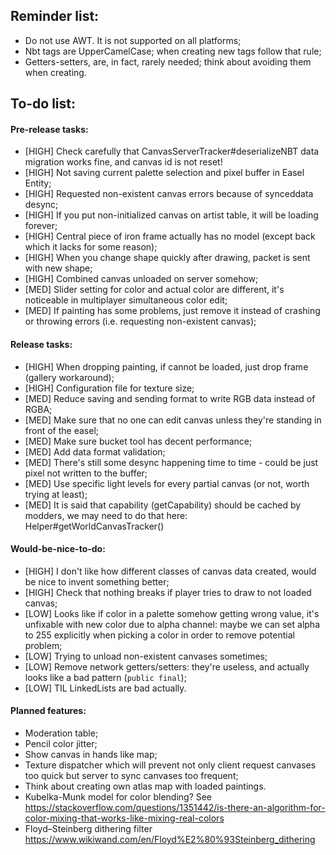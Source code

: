 ## Reminder list:

* Do not use AWT. It is not supported on all platforms;
* Nbt tags are UpperCamelCase; when creating new tags follow that rule;
* Getters-setters, are, in fact, rarely needed; think about avoiding them when creating.

## To-do list:

#### Pre-release tasks:

* \[HIGH\] Check carefully that CanvasServerTracker#deserializeNBT data migration works fine, and canvas id is not reset!
* \[HIGH\] Not saving current palette selection and pixel buffer in Easel Entity;
* \[HIGH\] Requested non-existent canvas errors because of synceddata desync;
* \[HIGH\] If you put non-initialized canvas on artist table, it will be loading forever;
* \[HIGH\] Central piece of iron frame actually has no model (except back which it lacks for some reason);
* \[HIGH\] When you change shape quickly after drawing, packet is sent with new shape;
* \[HIGH\] Combined canvas unloaded on server somehow;
* \[MED\] Slider setting for color and actual color are different, it's noticeable in multiplayer simultaneous color edit;
* \[MED\] If painting has some problems, just remove it instead of crashing or throwing errors (i.e. requesting non-existent canvas);

#### Release tasks:

* \[HIGH\] When dropping painting, if cannot be loaded, just drop frame (gallery workaround);
* \[HIGH\] Configuration file for texture size;
* \[MED\] Reduce saving and sending format to write RGB data instead of RGBA;
* \[MED\] Make sure that no one can edit canvas unless they're standing in front of the easel;
* \[MED\] Make sure bucket tool has decent performance;
* \[MED\] Add data format validation;
* \[MED\] There's still some desync happening time to time - could be just pixel not written to the buffer;
* \[MED\] Use specific light levels for every partial canvas (or not, worth trying at least);
* \[MED\] It is said that capability (getCapability) should be cached by modders, we may need to do that here: Helper#getWorldCanvasTracker()
  
#### Would-be-nice-to-do:

* \[HIGH\] I don't like how different classes of canvas data created, would be nice to invent something better;
* \[HIGH\] Check that nothing breaks if player tries to draw to not loaded canvas;
* \[LOW\] Looks like if color in a palette somehow getting wrong value, it's unfixable with new color due to alpha channel: maybe we can set alpha to 255 explicitly when picking a color in order to remove potential problem;
* \[LOW\] Trying to unload non-existent canvases sometimes;
* \[LOW\] Remove network getters/setters: they're useless, and actually looks like a bad pattern (`public final`);
* \[LOW\] TIL LinkedLists are bad actually.

#### Planned features:

* Moderation table;
* Pencil color jitter;
* Show canvas in hands like map;
* Texture dispatcher which will prevent not only client request canvases too quick but server to sync canvases too frequent;
* Think about creating own atlas map with loaded paintings.
* Kubelka-Munk model for color blending? See https://stackoverflow.com/questions/1351442/is-there-an-algorithm-for-color-mixing-that-works-like-mixing-real-colors
* Floyd–Steinberg dithering filter https://www.wikiwand.com/en/Floyd%E2%80%93Steinberg_dithering